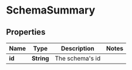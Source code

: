 

# SchemaSummary

## Properties

Name | Type | Description | Notes
------------ | ------------- | ------------- | -------------
**id** | **String** | The schema&#39;s id | 



